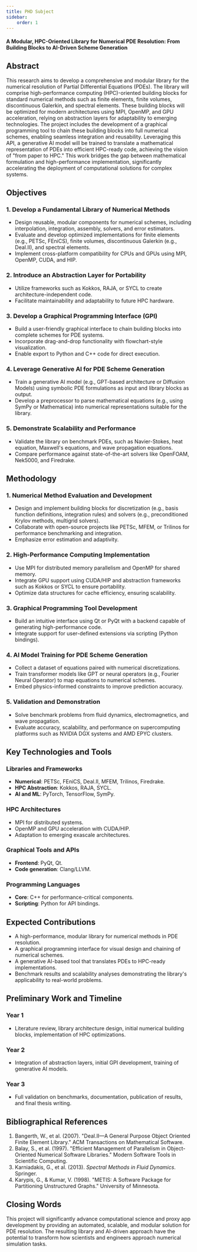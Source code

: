 ```yaml
---
title: PHD Subject
sidebar:
    order: 1
---
```


#### A Modular, HPC-Oriented Library for Numerical PDE Resolution: From Building Blocks to AI-Driven Scheme Generation

## Abstract

This research aims to develop a comprehensive and modular library for the numerical resolution of Partial Differential Equations (PDEs). The library will comprise high-performance computing (HPC)-oriented building blocks for standard numerical methods such as finite elements, finite volumes, discontinuous Galerkin, and spectral elements. These building blocks will be optimized for modern architectures using MPI, OpenMP, and GPU acceleration, relying on abstraction layers for adaptability to emerging technologies. The project includes the development of a graphical programming tool to chain these building blocks into full numerical schemes, enabling seamless integration and reusability. Leveraging this API, a generative AI model will be trained to translate a mathematical representation of PDEs into efficient HPC-ready code, achieving the vision of "from paper to HPC." This work bridges the gap between mathematical formulation and high-performance implementation, significantly accelerating the deployment of computational solutions for complex systems.

## Objectives

### 1. Develop a Fundamental Library of Numerical Methods

- Design reusable, modular components for numerical schemes, including interpolation, integration, assembly, solvers, and error estimators.
- Evaluate and develop optimized implementations for finite elements (e.g., PETSc, FEniCS), finite volumes, discontinuous Galerkin (e.g., Deal.II), and spectral elements.
- Implement cross-platform compatibility for CPUs and GPUs using MPI, OpenMP, CUDA, and HIP.

### 2. Introduce an Abstraction Layer for Portability

- Utilize frameworks such as Kokkos, RAJA, or SYCL to create architecture-independent code.
- Facilitate maintainability and adaptability to future HPC hardware.

### 3. Develop a Graphical Programming Interface (GPI)

- Build a user-friendly graphical interface to chain building blocks into complete schemes for PDE systems.
- Incorporate drag-and-drop functionality with flowchart-style visualization.
- Enable export to Python and C++ code for direct execution.

### 4. Leverage Generative AI for PDE Scheme Generation

- Train a generative AI model (e.g., GPT-based architecture or Diffusion Models) using symbolic PDE formulations as input and library blocks as output.
- Develop a preprocessor to parse mathematical equations (e.g., using SymPy or Mathematica) into numerical representations suitable for the library.

### 5. Demonstrate Scalability and Performance

- Validate the library on benchmark PDEs, such as Navier-Stokes, heat equation, Maxwell's equations, and wave propagation equations.
- Compare performance against state-of-the-art solvers like OpenFOAM, Nek5000, and Firedrake.

## Methodology

### 1. Numerical Method Evaluation and Development

- Design and implement building blocks for discretization (e.g., basis function definitions, integration rules) and solvers (e.g., preconditioned Krylov methods, multigrid solvers).
- Collaborate with open-source projects like PETSc, MFEM, or Trilinos for performance benchmarking and integration.
- Emphasize error estimation and adaptivity.

### 2. High-Performance Computing Implementation

- Use MPI for distributed memory parallelism and OpenMP for shared memory.
- Integrate GPU support using CUDA/HIP and abstraction frameworks such as Kokkos or SYCL to ensure portability.
- Optimize data structures for cache efficiency, ensuring scalability.

### 3. Graphical Programming Tool Development

- Build an intuitive interface using Qt or PyQt with a backend capable of generating high-performance code.
- Integrate support for user-defined extensions via scripting (Python bindings).

### 4. AI Model Training for PDE Scheme Generation

- Collect a dataset of equations paired with numerical discretizations.
- Train transformer models like GPT or neural operators (e.g., Fourier Neural Operator) to map equations to numerical schemes.
- Embed physics-informed constraints to improve prediction accuracy.

### 5. Validation and Demonstration

- Solve benchmark problems from fluid dynamics, electromagnetics, and wave propagation.
- Evaluate accuracy, scalability, and performance on supercomputing platforms such as NVIDIA DGX systems and AMD EPYC clusters.

## Key Technologies and Tools

### Libraries and Frameworks

- **Numerical**: PETSc, FEniCS, Deal.II, MFEM, Trilinos, Firedrake.
- **HPC Abstraction**: Kokkos, RAJA, SYCL.
- **AI and ML**: PyTorch, TensorFlow, SymPy.

### HPC Architectures

- MPI for distributed systems.
- OpenMP and GPU acceleration with CUDA/HIP.
- Adaptation to emerging exascale architectures.

### Graphical Tools and APIs

- **Frontend**: PyQt, Qt.
- **Code generation**: Clang/LLVM.

### Programming Languages

- **Core**: C++ for performance-critical components.
- **Scripting**: Python for API bindings.

## Expected Contributions

- A high-performance, modular library for numerical methods in PDE resolution.
- A graphical programming interface for visual design and chaining of numerical schemes.
- A generative AI-based tool that translates PDEs to HPC-ready implementations.
- Benchmark results and scalability analyses demonstrating the library's applicability to real-world problems.

## Preliminary Work and Timeline

### Year 1

- Literature review, library architecture design, initial numerical building blocks, implementation of HPC optimizations.

### Year 2

- Integration of abstraction layers, initial GPI development, training of generative AI models.

### Year 3

- Full validation on benchmarks, documentation, publication of results, and final thesis writing.

## Bibliographical References

1. Bangerth, W., et al. (2007). "Deal.II—A General Purpose Object Oriented Finite Element Library." ACM Transactions on Mathematical Software.
2. Balay, S., et al. (1997). "Efficient Management of Parallelism in Object-Oriented Numerical Software Libraries." Modern Software Tools in Scientific Computing.
3. Karniadakis, G., et al. (2013). *Spectral Methods in Fluid Dynamics*. Springer.
4. Karypis, G., & Kumar, V. (1998). "METIS: A Software Package for Partitioning Unstructured Graphs." University of Minnesota.

## Closing Words
This project will significantly advance computational science and proxy app development by providing an automated, scalable, and modular solution for PDE resolution. The resulting library and AI-driven approach have the potential to transform how scientists and engineers approach numerical simulation tasks.
